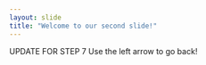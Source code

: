 ```yaml
---
layout: slide
title: "Welcome to our second slide!"
---
```

UPDATE FOR STEP 7
Use the left arrow to go back!
